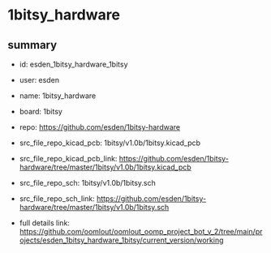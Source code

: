 # 1bitsy_hardware
 
## summary 
* id: esden_1bitsy_hardware_1bitsy
* user: esden
* name: 1bitsy_hardware
* board: 1bitsy
* repo: https://github.com/esden/1bitsy-hardware
* src_file_repo_kicad_pcb: 1bitsy/v1.0b/1bitsy.kicad_pcb
* src_file_repo_kicad_pcb_link: https://github.com/esden/1bitsy-hardware/tree/master/1bitsy/v1.0b/1bitsy.kicad_pcb


* src_file_repo_sch: 1bitsy/v1.0b/1bitsy.sch
* src_file_repo_sch_link: https://github.com/esden/1bitsy-hardware/tree/master/1bitsy/v1.0b/1bitsy.sch
* full details link: https://github.com/oomlout/oomlout_oomp_project_bot_v_2/tree/main/projects/esden_1bitsy_hardware_1bitsy/current_version/working  







